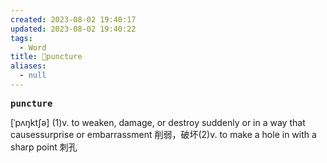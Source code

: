 ```yaml
---
created: 2023-08-02 19:40:17
updated: 2023-08-02 19:40:22
tags:
  - Word
title: 📖puncture
aliases:
  - null
---
```


<pre><strong>puncture</strong></pre>
[ˈpʌŋktʃə]
(1)v. to weaken, damage, or destroy suddenly or in a way that causessurprise or embarrassment 削弱，破坏(2)v. to make a hole in with a sharp point 刺孔
